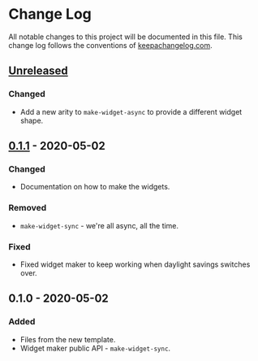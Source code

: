 # Change Log
All notable changes to this project will be documented in this file. This change log follows the conventions of [keepachangelog.com](http://keepachangelog.com/).

## [Unreleased]
### Changed
- Add a new arity to `make-widget-async` to provide a different widget shape.

## [0.1.1] - 2020-05-02
### Changed
- Documentation on how to make the widgets.

### Removed
- `make-widget-sync` - we're all async, all the time.

### Fixed
- Fixed widget maker to keep working when daylight savings switches over.

## 0.1.0 - 2020-05-02
### Added
- Files from the new template.
- Widget maker public API - `make-widget-sync`.

[Unreleased]: https://github.com/your-name/learn_pedestal/compare/0.1.1...HEAD
[0.1.1]: https://github.com/your-name/learn_pedestal/compare/0.1.0...0.1.1
